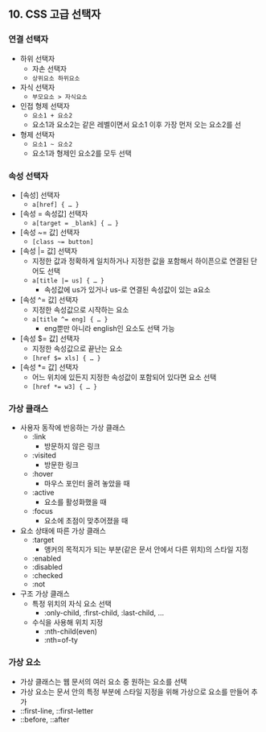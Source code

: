 ## 10. CSS 고급 선택자

### 연결 선택자

- 하위 선택자
    - 자손 선택자
    - `상위요소 하위요소`
- 자식 선택자
    - `부모요소 > 자식요소`
- 인접 형제 선택자
    - `요소1 + 요소2`
    - 요소1과 요소2는 같은 레벨이면서 요소1 이후 가장 먼저 오는 요소2를 선
- 형제 선택자
    - `요소1 ~ 요소2`
    - 요소1과 형제인 요소2를 모두 선택

### 속성 선택자

- [속성] 선택자
    - `a[href] { … }`
- [속성 = 속성값] 선택자
    - `a[target = _blank] { … }`
- [속성 ~= 값] 선택자
    - `[class ~= button]`
- [속성 |= 값] 선택자
    - 지정한 값과 정확하게 일치하거나 지정한 값을 포함해서 하이픈으로 연결된 단어도 선택
    - `a[title |= us] { … }`
        - 속성값에 us가 있거나 us-로 연결된 속성값이 있는 a요소
- [속성 ^= 값] 선택자
    - 지정한 속성값으로 시작하는 요소
    - `a[title ^= eng] { … }`
        - eng뿐만 아니라 english인 요소도 선택 가능
- [속성 $= 값] 선택자
    - 지정한 속성값으로 끝난는 요소
    - `[href $= xls] { … }`
- [속성 *= 값] 선택자
    - 어느 위치에 있든지 지정한 속성값이 포함되어 있다면 요소 선택
    - `[href *= w3] { … }`

### 가상 클래스

- 사용자 동작에 반응하는 가상 클래스
    - :link
        - 방문하지 않은 링크
    - :visited
        - 방문한 링크
    - :hover
        - 마우스 포인터 올려 놓았을 때
    - :active
        - 요소를 활성화했을 때
    - :focus
        - 요소에 초점이 맞추어졌을 때
- 요소 상태에 따른 가상 클래스
    - :target
        - 앵커의 목적지가 되는 부분(같은 문서 안에서 다른 위치)의 스타일 지정
    - :enabled
    - :disabled
    - :checked
    - :not
- 구조 가상 클래스
    - 특정 위치의 자식 요소 선택
        - :only-child, :first-child, :last-child, …
    - 수식을 사용해 위치 지정
        - :nth-child(even)
        - :nth=of-ty

### 가상 요소

- 가상 클래스는 웹 문서의 여러 요소 중 원하는 요소를 선택
- 가상 요소는 문서 안의 특정 부분에 스타일 지정을 위해 가상으로 요소를 만들어 추가
- ::first-line, ::first-letter
- ::before, ::after